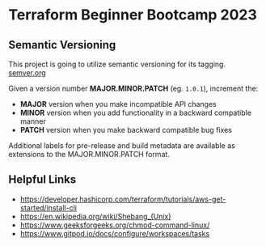 # Terraform Beginner Bootcamp 2023

## Semantic Versioning

This project is going to utilize semantic versioning for its tagging. [semver.org](https://semver.org/)

Given a version number **MAJOR.MINOR.PATCH** (eg. `1.0.1`), increment the:

- **MAJOR** version when you make incompatible API changes
- **MINOR** version when you add functionality in a backward compatible manner
- **PATCH** version when you make backward compatible bug fixes

Additional labels for pre-release and build metadata are available as extensions to the MAJOR.MINOR.PATCH format.

## Helpful Links
- https://developer.hashicorp.com/terraform/tutorials/aws-get-started/install-cli
- https://en.wikipedia.org/wiki/Shebang_(Unix)
- https://www.geeksforgeeks.org/chmod-command-linux/
- https://www.gitpod.io/docs/configure/workspaces/tasks
